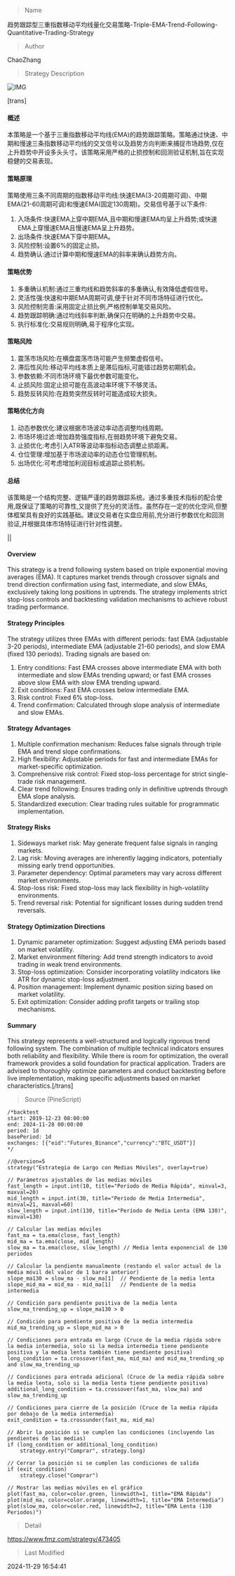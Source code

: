 
> Name

趋势跟踪型三重指数移动平均线量化交易策略-Triple-EMA-Trend-Following-Quantitative-Trading-Strategy

> Author

ChaoZhang

> Strategy Description

![IMG](https://www.fmz.com/upload/asset/156c78eaac0e051ad67.png)

[trans]
#### 概述
本策略是一个基于三重指数移动平均线(EMA)的趋势跟踪策略。策略通过快速、中期和慢速三条指数移动平均线的交叉信号以及趋势方向判断来捕捉市场趋势,仅在上升趋势中开设多头头寸。该策略采用严格的止损控制和回测验证机制,旨在实现稳健的交易表现。

#### 策略原理
策略使用三条不同周期的指数移动平均线:快速EMA(3-20周期可调)、中期EMA(21-60周期可调)和慢速EMA(固定130周期)。交易信号基于以下条件:
1. 入场条件:快速EMA上穿中期EMA,且中期和慢速EMA均呈上升趋势;或快速EMA上穿慢速EMA且慢速EMA呈上升趋势。
2. 出场条件:快速EMA下穿中期EMA。
3. 风险控制:设置6%的固定止损。
4. 趋势确认:通过计算中期和慢速EMA的斜率来确认趋势方向。

#### 策略优势
1. 多重确认机制:通过三重均线和趋势斜率的多重确认,有效降低虚假信号。
2. 灵活性强:快速和中期EMA周期可调,便于针对不同市场特征进行优化。
3. 风险控制完善:采用固定止损比例,严格控制单笔交易风险。
4. 趋势跟踪明确:通过均线斜率判断,确保只在明确的上升趋势中交易。
5. 执行标准化:交易规则明确,易于程序化实现。

#### 策略风险
1. 震荡市场风险:在横盘震荡市场可能产生频繁虚假信号。
2. 滞后性风险:移动平均线本质上是滞后指标,可能错过趋势初期机会。
3. 参数依赖:不同市场环境下最优参数可能变化。
4. 止损风险:固定止损可能在高波动率环境下不够灵活。
5. 趋势反转风险:在趋势突然反转时可能造成较大损失。

#### 策略优化方向
1. 动态参数优化:建议根据市场波动率动态调整均线周期。
2. 市场环境过滤:增加趋势强度指标,在弱趋势环境下避免交易。
3. 止损优化:考虑引入ATR等波动率指标动态调整止损距离。
4. 仓位管理:增加基于市场波动率的动态仓位管理机制。
5. 出场优化:可考虑增加利润目标或追踪止损机制。

#### 总结
该策略是一个结构完整、逻辑严谨的趋势跟踪系统。通过多重技术指标的配合使用,既保证了策略的可靠性,又提供了充分的灵活性。虽然存在一定的优化空间,但整体框架具有良好的实践基础。建议交易者在实盘应用前,充分进行参数优化和回测验证,并根据具体市场特征进行针对性调整。

|| 

#### Overview
This strategy is a trend following system based on triple exponential moving averages (EMA). It captures market trends through crossover signals and trend direction confirmation using fast, intermediate, and slow EMAs, exclusively taking long positions in uptrends. The strategy implements strict stop-loss controls and backtesting validation mechanisms to achieve robust trading performance.

#### Strategy Principles
The strategy utilizes three EMAs with different periods: fast EMA (adjustable 3-20 periods), intermediate EMA (adjustable 21-60 periods), and slow EMA (fixed 130 periods). Trading signals are based on:
1. Entry conditions: Fast EMA crosses above intermediate EMA with both intermediate and slow EMAs trending upward; or fast EMA crosses above slow EMA with slow EMA trending upward.
2. Exit conditions: Fast EMA crosses below intermediate EMA.
3. Risk control: Fixed 6% stop-loss.
4. Trend confirmation: Calculated through slope analysis of intermediate and slow EMAs.

#### Strategy Advantages
1. Multiple confirmation mechanism: Reduces false signals through triple EMA and trend slope confirmations.
2. High flexibility: Adjustable periods for fast and intermediate EMAs for market-specific optimization.
3. Comprehensive risk control: Fixed stop-loss percentage for strict single-trade risk management.
4. Clear trend following: Ensures trading only in definitive uptrends through EMA slope analysis.
5. Standardized execution: Clear trading rules suitable for programmatic implementation.

#### Strategy Risks
1. Sideways market risk: May generate frequent false signals in ranging markets.
2. Lag risk: Moving averages are inherently lagging indicators, potentially missing early trend opportunities.
3. Parameter dependency: Optimal parameters may vary across different market environments.
4. Stop-loss risk: Fixed stop-loss may lack flexibility in high-volatility environments.
5. Trend reversal risk: Potential for significant losses during sudden trend reversals.

#### Strategy Optimization Directions
1. Dynamic parameter optimization: Suggest adjusting EMA periods based on market volatility.
2. Market environment filtering: Add trend strength indicators to avoid trading in weak trend environments.
3. Stop-loss optimization: Consider incorporating volatility indicators like ATR for dynamic stop-loss adjustment.
4. Position management: Implement dynamic position sizing based on market volatility.
5. Exit optimization: Consider adding profit targets or trailing stop mechanisms.

#### Summary
This strategy represents a well-structured and logically rigorous trend following system. The combination of multiple technical indicators ensures both reliability and flexibility. While there is room for optimization, the overall framework provides a solid foundation for practical application. Traders are advised to thoroughly optimize parameters and conduct backtesting before live implementation, making specific adjustments based on market characteristics.[/trans]



> Source (PineScript)

``` pinescript
/*backtest
start: 2019-12-23 08:00:00
end: 2024-11-28 00:00:00
period: 1d
basePeriod: 1d
exchanges: [{"eid":"Futures_Binance","currency":"BTC_USDT"}]
*/

//@version=5
strategy("Estrategia de Largo con Medias Móviles", overlay=true)

// Parámetros ajustables de las medias móviles
fast_length = input.int(10, title="Período de Media Rápida", minval=3, maxval=20)
mid_length = input.int(30, title="Período de Media Intermedia", minval=21, maxval=60)
slow_length = input.int(130, title="Período de Media Lenta (EMA 130)", minval=130)

// Calcular las medias móviles
fast_ma = ta.ema(close, fast_length)
mid_ma = ta.ema(close, mid_length)
slow_ma = ta.ema(close, slow_length) // Media lenta exponencial de 130 periodos

// Calcular la pendiente manualmente (restando el valor actual de la media móvil del valor de 1 barra anterior)
slope_ma130 = slow_ma - slow_ma[1]  // Pendiente de la media lenta
slope_mid_ma = mid_ma - mid_ma[1]   // Pendiente de la media intermedia

// Condición para pendiente positiva de la media lenta
slow_ma_trending_up = slope_ma130 > 0

// Condición para pendiente positiva de la media intermedia
mid_ma_trending_up = slope_mid_ma > 0

// Condiciones para entrada en largo (Cruce de la media rápida sobre la media intermedia, solo si la media intermedia tiene pendiente positiva y la media lenta también tiene pendiente positiva)
long_condition = ta.crossover(fast_ma, mid_ma) and mid_ma_trending_up and slow_ma_trending_up

// Condiciones para entrada adicional (Cruce de la media rápida sobre la media lenta, solo si la media lenta tiene pendiente positiva)
additional_long_condition = ta.crossover(fast_ma, slow_ma) and slow_ma_trending_up

// Condiciones para cierre de la posición (Cruce de la media rápida por debajo de la media intermedia)
exit_condition = ta.crossunder(fast_ma, mid_ma)

// Abrir la posición si se cumplen las condiciones (incluyendo las pendientes de las medias)
if (long_condition or additional_long_condition)
    strategy.entry("Comprar", strategy.long)

// Cerrar la posición si se cumplen las condiciones de salida
if (exit_condition)
    strategy.close("Comprar")

// Mostrar las medias móviles en el gráfico
plot(fast_ma, color=color.green, linewidth=1, title="EMA Rápida")
plot(mid_ma, color=color.orange, linewidth=1, title="EMA Intermedia")
plot(slow_ma, color=color.red, linewidth=2, title="EMA Lenta (130 Periodos)")

```

> Detail

https://www.fmz.com/strategy/473405

> Last Modified

2024-11-29 16:54:41
